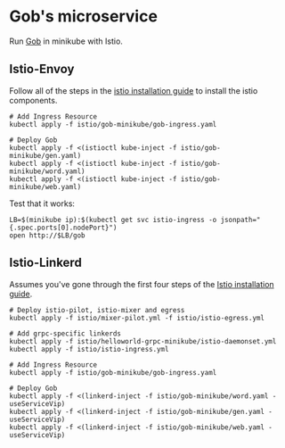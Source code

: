 # Gob's microservice

Run [Gob](https://github.com/linkerd/linkerd-examples/tree/master/gob)
in minikube with Istio.

## Istio-Envoy
Follow all of the steps in the
[istio installation guide](https://istio.io/docs/tasks/installing-istio.html)
to install the istio components.

```
# Add Ingress Resource
kubectl apply -f istio/gob-minikube/gob-ingress.yaml

# Deploy Gob
kubectl apply -f <(istioctl kube-inject -f istio/gob-minikube/gen.yaml)
kubectl apply -f <(istioctl kube-inject -f istio/gob-minikube/word.yaml)
kubectl apply -f <(istioctl kube-inject -f istio/gob-minikube/web.yaml)
```

Test that it works:
```
LB=$(minikube ip):$(kubectl get svc istio-ingress -o jsonpath="{.spec.ports[0].nodePort}")
open http://$LB/gob
```

## Istio-Linkerd

Assumes you've gone through the first four steps of the
[Istio installation guide](https://istio.io/docs/tasks/installing-istio.html).

```
# Deploy istio-pilot, istio-mixer and egress
kubectl apply -f istio/mixer-pilot.yml -f istio/istio-egress.yml

# Add grpc-specific linkerds
kubectl apply -f istio/helloworld-grpc-minikube/istio-daemonset.yml
kubectl apply -f istio/istio-ingress.yml

# Add Ingress Resource
kubectl apply -f istio/gob-minikube/gob-ingress.yaml

# Deploy Gob
kubectl apply -f <(linkerd-inject -f istio/gob-minikube/word.yaml -useServiceVip)
kubectl apply -f <(linkerd-inject -f istio/gob-minikube/gen.yaml -useServiceVip)
kubectl apply -f <(linkerd-inject -f istio/gob-minikube/web.yaml -useServiceVip)
```
